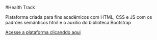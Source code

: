#Health Track

Plataforma criada para fins acadêmicos com HTML, CSS e JS com os padrões semânticos html e o auxílio do biblioteca Bootstrap 

[Acesse a plataforma clicanddo aqui](https://gurgelamaral.github.io/health-track-test/HTML/index.html)
